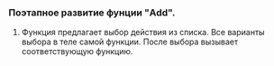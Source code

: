### Поэтапное развитие фунции "Add".

1. Функция предлагает выбор действия из списка. Все варианты выбора в теле самой функции. После выбора вызывает соответствующую функцию.